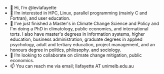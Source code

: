 - 👋 Hi, I’m @levlafayette
- 👀 I’m interested in HPC, Linux, parallel programming (mainly C and Fortran), and user education.
- 🌱 I’ve just finished a Master's in Climate Change Science and Policy and I'm doing a PhD in climatology, public economics, and international torts. I also have master's degrees in information systems, higher education, business administration, graduate degrees in applied psychology, adult and tertiary education, project management, and an honours degree in politics, philosophy. and sociology.
- 💞️ I’m looking to collaborate on climate change mitigation, public economics.
- 📫 You can reach me via email; llafayette AT unimelb.edu.au
